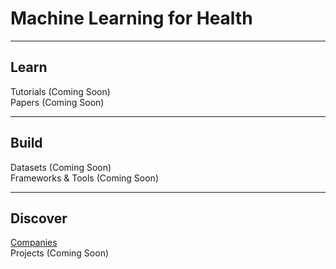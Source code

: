 # Machine Learning for Health
---

## Learn 
Tutorials (Coming Soon)  
Papers (Coming Soon)  

---

## Build
Datasets (Coming Soon)  
Frameworks & Tools (Coming Soon)  

--- 

## Discover

[Companies](./Companies.md)   
Projects (Coming Soon)
